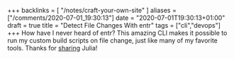 +++
backlinks = [
  "/notes/craft-your-own-site"
]
aliases = ["/comments/2020-07-01_19:30:13"]
date = "2020-07-01T19:30:13+01:00"
draft = true
title = "Detect File Changes With entr"
tags = ["cli","devops"]
+++
 How have I never heard of entr? This amazing CLI makes it possible to run my custom build scripts on file change, just like many of my favorite tools. Thanks for [sharing](https://jvns.ca/blog/2020/06/28/entr/) Julia!
